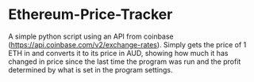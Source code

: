 # Ethereum-Price-Tracker
A simple python script using an API from coinbase (https://api.coinbase.com/v2/exchange-rates). Simply gets the price of 1 ETH in and converts it to its price in AUD, showing how much it has changed in price since the last time the program was run and the profit determined by what is set in the program settings.
